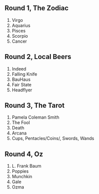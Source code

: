 ## Round 1, The Zodiac

1. Virgo
2. Aquarius
3. Pisces
4. Scorpio
5. Cancer

## Round 2, Local Beers

1. Indeed
2. Falling Knife
3. BauHaus
4. Fair State
5. Headflyer

## Round 3, The Tarot

1. Pamela Coleman Smith
2. The Fool
3. Death
4. Arcana
5. Cups, Pentacles/Coins/, Swords, Wands

## Round 4, Oz

1. L. Frank Baum
2. Poppies
3. Munchkin
4. Gale
5. Ozma


